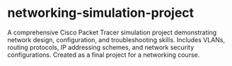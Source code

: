 # networking-simulation-project
A comprehensive Cisco Packet Tracer simulation project demonstrating network design, configuration, and troubleshooting skills. Includes VLANs, routing protocols, IP addressing schemes, and network security configurations. Created as a final project for a networking course.
